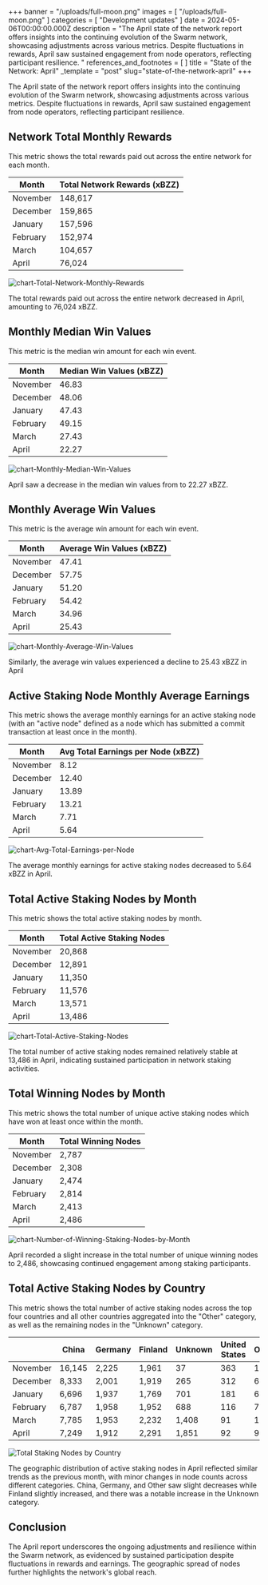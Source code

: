+++
banner = "/uploads/full-moon.png"
images = [ "/uploads/full-moon.png" ]
categories = [ "Development updates" ]
date = 2024-05-06T00:00:00.000Z
description = "The April state of the network report offers insights into the continuing evolution of the Swarm network, showcasing adjustments across various metrics. Despite fluctuations in rewards, April saw sustained engagement from node operators, reflecting participant resilience. "
references_and_footnotes = [ ]
title = "State of the Network: April"
_template = "post"
slug="state-of-the-network-april"
+++

The April state of the network report offers insights into the continuing evolution of the Swarm network, showcasing adjustments across various metrics. Despite fluctuations in rewards, April saw sustained engagement from node operators, reflecting participant resilience. 

## Network Total Monthly Rewards

This metric shows the total rewards paid out across the entire network for each month.

| Month     | Total Network Rewards (xBZZ) |
|-----------|------------------------------|
| November  | 148,617                      |
| December  | 159,865                      |
| January   | 157,596                      |
| February  | 152,974                      |
| March     | 104,657                      |
| April     | 76,024                       |

![chart-Total-Network-Monthly-Rewards](/uploads/chart-Total-Network-Monthly-Rewards-April.png)

The total rewards paid out across the entire network decreased in April, amounting to 76,024 xBZZ. 

## Monthly Median Win Values
This metric is the median win amount for each win event.

| Month     | Median Win Values (xBZZ) |
|-----------|---------------------------|
| November  | 46.83                     |
| December  | 48.06                     |
| January   | 47.43                     |
| February  | 49.15                     |
| March     | 27.43                     |
| April     | 22.27                     |

![chart-Monthly-Median-Win-Values](/uploads/chart-Monthly-Median-Win-Values-April.png)

April saw a decrease in the median win values from to 22.27 xBZZ.


## Monthly Average Win Values
This metric is the average win amount for each win event.

| Month     | Average Win Values (xBZZ)  |
|-----------|----------------------------|
| November  | 47.41                      |
| December  | 57.75                      |
| January   | 51.20                      |
| February  | 54.42                      |
| March     | 34.96                      |
| April     | 25.43                      |

![chart-Monthly-Average-Win-Values](/uploads/chart-Monthly-Average-Win-Values-April.png)

Similarly, the average win values experienced a decline to 25.43 xBZZ in April

## Active Staking Node Monthly Average Earnings

This metric shows the average monthly earnings for an active staking node (with an "active node" defined as a node which has submitted a commit transaction at least once in the month).

| Month     | Avg Total Earnings per Node (xBZZ) |
|-----------|------------------------------------|
| November  | 8.12                               |
| December  | 12.40                              |
| January   | 13.89                              |
| February  | 13.21                              |
| March     | 7.71                               |
| April     | 5.64                               |

![chart-Avg-Total-Earnings-per-Node](/uploads/chart-Avg-Total-Earnings-per-Node-April.png)

The average monthly earnings for active staking nodes decreased to 5.64 xBZZ in April.

## Total Active Staking Nodes by Month

This metric shows the total active staking nodes by month. 

| Month     | Total Active Staking Nodes |
|-----------|----------------------------|
| November  | 20,868                     |
| December  | 12,891                     |
| January   | 11,350                     |
| February  | 11,576                     |
| March     | 13,571                     |
| April     | 13,486                     |


![chart-Total-Active-Staking-Nodes](/uploads/chart-Total-Active-Staking-Nodes-April.png)

The total number of active staking nodes remained relatively stable at 13,486 in April, indicating sustained participation in network staking activities.

## Total Winning Nodes by Month

This metric shows the total number of unique active staking nodes which have won at least once within the month.

| Month     | Total Winning Nodes  |
|-----------|----------------------|
| November  | 2,787                |
| December  | 2,308                |
| January   | 2,474                |
| February  | 2,814                |
| March     | 2,413                |
| April     | 2,486               |

![chart-Number-of-Winning-Staking-Nodes-by-Month](/uploads/chart-Number-of-Winning-Staking-Nodes-by-Month-April.png)

April recorded a slight increase in the total number of unique winning nodes to 2,486, showcasing continued engagement among staking participants.

## Total Active Staking Nodes by Country

This metric shows the total number of active staking nodes across the top four countries and all other countries aggregated into the "Other" category, as well as the remaining nodes in the "Unknown" category.
 

|               | China  | Germany | Finland | Unknown | United States | Other |
|---------------|--------|---------|---------|---------|---------------|-------|
| November      | 16,145 | 2,225   | 1,961   | 37      | 363           | 137   |
| December      | 8,333  | 2,001   | 1,919   | 265     | 312           | 61    |
| January       | 6,696  | 1,937   | 1,769   | 701     | 181           | 66    |
| February      | 6,787  | 1,958   | 1,952   | 688     | 116           | 75    |
| March         | 7,785  | 1,953   | 2,232   | 1,408   | 91            | 102   |
| April         | 7,249 |  1,912   | 2,291   | 1,851   | 92            | 91    |

![Total Staking Nodes by Country](/uploads/Total-Active-Staking-Nodes-by-Country-April.png)

The geographic distribution of active staking nodes in April reflected similar trends as the previous month, with minor changes in node counts across different categories. China, Germany, and Other saw slight decreases while Finland slightly increased, and there was a notable increase in the Unknown category.

## Conclusion

The April report underscores the ongoing adjustments and resilience within the Swarm network, as evidenced by sustained participation despite fluctuations in rewards and earnings. The geographic spread of nodes further highlights the network's global reach. 
